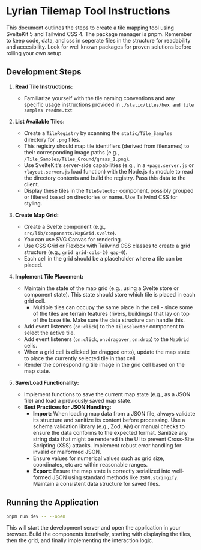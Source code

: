# Lyrian Tilemap Tool Instructions

This document outlines the steps to create a tile mapping tool using SvelteKit 5 and Tailwind CSS 4. The package manager is pnpm. Remember to keep code, data, and css in seperate files in the structure for readability and accesibility. Look for well known packages for proven solutions before rolling your own setup.

## Development Steps

1.  **Read Tile Instructions:**
    *   Familiarize yourself with the tile naming conventions and any specific usage instructions provided in `./static/tiles/hex and tile samples readme.txt`

2.  **List Available Tiles:**
    *   Create a `TileRegistry` by scanning the `static/Tile_Samples` directory for `.png` files.
    *   This registry should map tile identifiers (derived from filenames) to their corresponding image paths (e.g., `/Tile_Samples/Tiles_Ground/grass_1.png`).
    *   Use SvelteKit's server-side capabilities (e.g., in a `+page.server.js` or `+layout.server.js` load function) with the Node.js `fs` module to read the directory contents and build the registry. Pass this data to the client.
    *   Display these tiles in the `TileSelector` component, possibly grouped or filtered based on directories or name. Use Tailwind CSS for styling.

3.  **Create Map Grid:**
    *   Create a Svelte component (e.g., `src/lib/components/MapGrid.svelte`).
    *   You can use SVG Canvas for rendering.
    *   Use CSS Grid or Flexbox with Tailwind CSS classes to create a grid structure (e.g., `grid grid-cols-20 gap-0`).
    *   Each cell in the grid should be a placeholder where a tile can be placed.

4.  **Implement Tile Placement:**
    *   Maintain the state of the map grid (e.g., using a Svelte store or component state). This state should store which tile is placed in each grid cell.
        * Multiple tiles can occupy the same place in the cell - since some of the tiles are terrain features (rivers, buildings) that lay on top of the base tile. Make sure the data structure can handle this.
    *   Add event listeners (`on:click`) to the `TileSelector` component to select the active tile.
    *   Add event listeners (`on:click`, `on:dragover`, `on:drop`) to the `MapGrid` cells.
    *   When a grid cell is clicked (or dragged onto), update the map state to place the currently selected tile in that cell.
    *   Render the corresponding tile image in the grid cell based on the map state.

5.  **Save/Load Functionality:**
    *   Implement functions to save the current map state (e.g., as a JSON file) and load a previously saved map state.
    *   **Best Practices for JSON Handling:**
        *   **Import:** When loading map data from a JSON file, always validate its structure and sanitize its content before processing. Use a schema validation library (e.g., Zod, Ajv) or manual checks to ensure the data conforms to the expected format. Sanitize any string data that might be rendered in the UI to prevent Cross-Site Scripting (XSS) attacks. Implement robust error handling for invalid or malformed JSON.
        * Ensure values for numerical values such as grid size, coordinates, etc are within reasonable ranges.
        *   **Export:** Ensure the map state is correctly serialized into well-formed JSON using standard methods like `JSON.stringify`. Maintain a consistent data structure for saved files.


## Running the Application

```bash
pnpm run dev -- --open
```

This will start the development server and open the application in your browser. Build the components iteratively, starting with displaying the tiles, then the grid, and finally implementing the interaction logic.